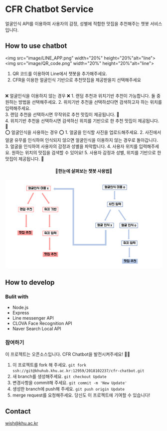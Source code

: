 # CFR Chatbot Service

얼굴인식 API를 이용하여 사용자의 감정, 성별에 적합한 맛집을 추천해주는 챗봇 서비스입니다. 

## How to use chatbot
<img src="image/LINE_APP.png" width="20%" height="20%"alt="line"></img>
<img src="image/QR_code.png" width="20%" height="20%"alt="line"></img>

1. QR 코드를 이용하여 Line에서 챗봇을 추가해주세요.
2.  CFR을 이용한 얼굴인식 기반으로 추천맛집을 제공받을지 선택해주세요


<br>
❌ 얼굴인식을 이용하지 않는 경우 ❌
1. 랜덤 추천과 위치기반 추천이 가능합니다. 둘 중 원하는 방법을 선택해주세요.
2. 위치기반 추천을 선택하셨다면 검색하고자 하는 위치를 입력해주세요. <br>
3. 랜덤 추천을 선택하시면 무작위로 추천 맛집이 제공됩니다. 🍜 <br>
4. 위치기반 추천을 선택하시면 검색하신 위치를 기반으로 한 추천 맛집이 제공됩니다. 🍰

<br>
⭕ 얼굴인식을 사용하는 경우 ⭕
1. 얼굴을 인식할 사진을 업로드해주세요.
2. 사진에서 얼굴 유무를 인식하여 인식되지 않으면 얼굴인식을 이용하지 않는 경우로 돌아갑니다.
3. 얼굴을 인식하여 사용자의 감정과 성별을 파악합니다. 
4. 사용자 위치를 입력해주세요. 원하는 위치의 맛집을 검색할 수 있어요!
5. 사용자 감정과 성별, 위치를 기반으로 한 맛집이 제공됩니다. 🥘

<br>
<h4 align="center">📜한눈에 살펴보는 챗봇 사용법📜</h4>
<p align="center"><img src="image/chatbot_algorithm.png"></img></p>

## How to develop

### Bulit with
* Node.js
* Express
* Line messenger API
* CLOVA Face Recognition API
* Naver Search Local API

### 참여하기
이 프로젝트는 오픈소스입니다. CFR Chatbot을 발전시켜주세요! 👩‍💻

1. 이 프로젝트를 fork 해 주세요. `git fork ssh://git@khuhub.khu.ac.kr:12959/2018102237/cfr-chatbot.git`
2. 새 branch를 생성해주세요. `git checkout Update`
3. 변경사항을 commit해 주세요. `git commit -m 'New Update'`
4. 생성한 branch에 push해 주세요. `git push origin Update`
5. merge request를 요청해주세요. 당신도 이 프로젝트에 기여할 수 있습니다!
 

## Contact
wish@khu.ac.kr